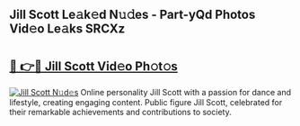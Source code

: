 ## Jill Scott Le𝚊k𝚎d N𝚞𝚍es - Part-yQd Photos Vid𝚎o Le𝚊ks SRCXz

# <h2><a href="http://fbfvv2q.evod.top/?m=Jill+Scott">🔗 👉🔴 Jill Scott Vid𝚎o Ph𝚘t𝚘s</a></h2>

[![Jill Scott N𝚞d𝚎s](https://i.imgur.com/8V9OHl7.gif)](http://fbfvv2q.evod.top/?m=Jill+Scott)
Online personality Jill Scott with a passion for dance and lifestyle, creating engaging content. Public figure Jill Scott, celebrated for their remarkable achievements and contributions to society. 
